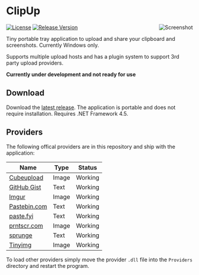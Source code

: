 # ClipUp
[![License](https://img.shields.io/github/license/JoeBiellik/clipup.svg)](LICENSE.md)
[![Release Version](https://img.shields.io/github/release/JoeBiellik/clipup.svg)](https://github.com/JoeBiellik/clipup/releases)
<img align="right" alt="Screenshot" src="https://cloud.githubusercontent.com/assets/43646/20990365/3ed513d6-bcd0-11e6-9749-0baf89f74852.png">

Tiny portable tray application to upload and share your clipboard and screenshots.
Currently Windows only.

Supports multiple upload hosts and has a plugin system to support 3rd party upload providers.

**Currently under development and not ready for use**

## Download
Download the [latest release](https://github.com/JoeBiellik/clipup/releases/latest). The application is portable and does not require installation. Requires .NET Framework 4.5.

## Providers
The following offical providers are in this repository and ship with the application:

Name | Type | Status
---- | ---- | ------
[Cubeupload](http://cubeupload.com/) | Image | Working
[GitHub Gist](https://gist.github.com/) | Text | Working
[Imgur](https://imgur.com/) | Image | Working
[Pastebin.com](http://pastebin.com/) | Text | Working
[paste.fyi](http://paste.fyi/) | Text | Working
[prntscr.com](http://prntscr.com/) | Image | Working
[sprunge](http://sprunge.us/) | Text | Working
[Tinyimg](http://tinyimg.io/) | Image | Working

To load other providers simply move the provider ``.dll`` file into the ``Providers`` directory and restart the program.
